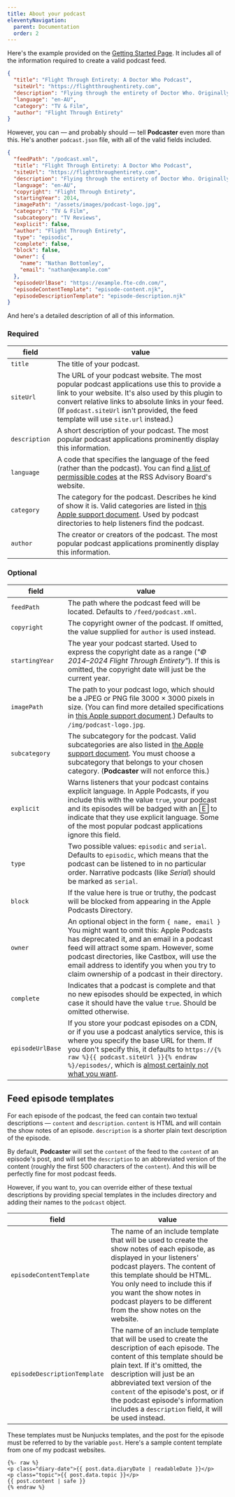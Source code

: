 ```yaml
---
title: About your podcast
eleventyNavigation:
  parent: Documentation
  order: 2
---
```

Here's the example provided on the [Getting Started Page](docs/index.md#about-your-podcast). It includes all of the information required to create a valid podcast feed.

```json
{
  "title": "Flight Through Entirety: A Doctor Who Podcast",
  "siteUrl": "https://flightthroughentirety.com",
  "description": "Flying through the entirety of Doctor Who. Originally with cake, but now with guests.",
  "language": "en-AU",
  "category": "TV & Film",
  "author": "Flight Through Entirety"
}
```

However, you can — and probably should — tell **Podcaster** even more than this. He's another `podcast.json` file, with all of the valid fields included.

```json
{
  "feedPath": "/podcast.xml",
  "title": "Flight Through Entirety: A Doctor Who Podcast",
  "siteUrl": "https://flightthroughentirety.com",
  "description": "Flying through the entirety of Doctor Who. Originally with cake, but now with guests.",
  "language": "en-AU",
  "copyright": "Flight Through Entirety",
  "startingYear": 2014,
  "imagePath": "/assets/images/podcast-logo.jpg",
  "category": "TV & Film",
  "subcategory": "TV Reviews",
  "explicit": false,
  "author": "Flight Through Entirety",
  "type": "episodic",
  "complete": false,
  "block": false,
  "owner": {
    "name": "Nathan Bottomley",
    "email": "nathan@example.com"
  },
  "episodeUrlBase": "https://example.fte-cdn.com/",
  "episodeContentTemplate": "episode-content.njk",
  "episodeDescriptionTemplate": "episode-description.njk"
}
```

And here's a detailed description of all of this information.

### Required

| field | value |
| ----- | ----- |
| `title` | The title of your podcast. |
| `siteUrl` | The URL of your podcast website. The most popular podcast applications use this to provide a link to your website. It's also used by this plugin to convert relative links to absolute links in your feed. (If `podcast.siteUrl` isn't provided, the feed template will use `site.url` instead.) |
| `description` | A short description of your podcast. The most popular podcast applications prominently display this information. |
| `language` | A code that specifies the language of the feed (rather than the podcast). You can find [a list of permissible codes][lang] at the RSS Advisory Board's website. |
| `category` | The category for the podcast. Describes he kind of show it is. Valid categories are listed in [this Apple support document][categories]. Used by podcast directories to help listeners find the podcast. |
| `author` | The creator or creators of the podcast. The most popular podcast applications prominently display this information. |

### Optional

| field | value |
| ----- | ----- |
| `feedPath` | The path where the podcast feed will be located. Defaults to `/feed/podcast.xml`. |
| `copyright` | The copyright owner of the podcast. If omitted, the value supplied for `author` is used instead. |
| `startingYear` | The year your podcast started. Used to express the copyright date as a range (_"© 2014–2024 Flight Through Entirety"_). If this is omitted, the copyright date will just be the current year. |
| `imagePath` | The path to your podcast logo, which should be a JPEG or PNG file 3000 × 3000 pixels in size. (You can find more detailed specifications in [this Apple support document](https://podcasters.apple.com/support/896-artwork-requirements#shows).) Defaults to `/img/podcast-logo.jpg`. |
| `subcategory` | The subcategory for the podcast. Valid subcategories are also listed in [the Apple support document][categories]. You must choose a subcategory that belongs to your chosen category. (**Podcaster** will not enforce this.)|
| `explicit` | Warns listeners that your podcast contains explicit language. In Apple Podcasts, if you include this with the value `true`, your podcast and its episodes will be badged with an 🄴 to indicate that they use explicit language. Some of the most popular podcast applications ignore this field. |
| `type` | Two possible values: `episodic` and `serial`. Defaults to `episodic`, which means that the podcast can be listened to in no particular order. Narrative podcasts (like _Serial_) should be marked as `serial`. |
| `block` |  If the value here is true or truthy, the podcast will be blocked from appearing in the Apple Podcasts Directory. |
| `owner` | An optional object in the form `{ name, email }` You might want to omit this: Apple Podcasts has deprecated it, and an email in a podcast feed will attract some spam. However, some podcast directories, like Castbox, will use the email address to identify you when you try to claim ownership of a podcast in their directory. |
| `complete` | Indicates that a podcast is complete and that no new episodes should be expected, in which case it should have the value `true`. Should be omitted otherwise. |
| `episodeUrlBase` | If you store your podcast episodes on a CDN, or if you use a podcast analytics service, this is where you specify the base URL for them. If you don't specify this, it defaults to `https://{% raw %}{{ podcast.siteUrl }}{% endraw %}/episodes/`, which is [almost certainly not what you want][hosting]. |

[categories]: https://podcasters.apple.com/support/1691-apple-podcasts-categories
[lang]: https://www.rssboard.org/rss-language-codes
[hosting]: docs/hosting.md

## Feed episode templates

For each episode of the podcast, the feed can contain two textual descriptions — `content` and `description`. `content` is HTML and will contain the show notes of an episode. `description` is a shorter plain text description of the episode.

By default, **Podcaster** will set the `content` of the feed to the `content` of an episode's post, and will set the `description` to an abbreviated version of the content (roughly the first 500 characters of the `content`). And this will be perfectly fine for most podcast feeds.

However, if you want to, you can override either of these textual descriptions by providing special templates in the includes directory and adding their names to the `podcast` object.

| field | value |
| ----- | ----- |
| `episodeContentTemplate` | The name of an include template that will be used to create the show notes of each episode, as displayed in your listeners' podcast players. The content of this template should be HTML. You only need to include this if you want the show notes in podcast players to be different from the show notes on the website. |
| `episodeDescriptionTemplate` | The name of an include template that will be used to create the description of each episode. The content of this template should be plain text. If it's omitted, the description will just be an abbreviated text version of the `content` of the episode's post, or if the podcast episode's information includes a `description` field, it will be used instead. |

These templates must be Nunjucks templates, and the post for the episode must be referred to by the variable `post`. Here's a sample content template from one of my podcast websites.

```njk
{%- raw %}
<p class="diary-date">{{ post.data.diaryDate | readableDate }}</p>
<p class="topic">{{ post.data.topic }}</p>
{{ post.content | safe }}
{% endraw %}
```
